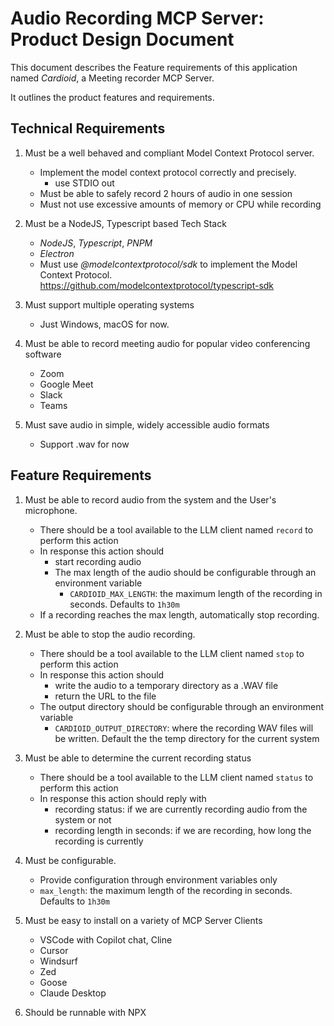 # Audio Recording MCP Server: Product Design Document

This document describes the Feature requirements of this application named *Cardioid*, a Meeting recorder MCP Server.

It outlines the product features and requirements.


## Technical Requirements

1. Must be a well behaved and compliant Model Context Protocol server.
	- Implement the model context protocol correctly and precisely.
		- use STDIO out
	- Must be able to safely record 2 hours of audio in one session
	- Must not use excessive amounts of memory or CPU while recording

2. Must be a NodeJS, Typescript based Tech Stack
	- *NodeJS*, *Typescript*, *PNPM*
	- *Electron*
	- Must use *@modelcontextprotocol/sdk* to implement the Model Context Protocol. https://github.com/modelcontextprotocol/typescript-sdk

3. Must support multiple operating systems
	- Just Windows, macOS for now.

4. Must be able to record meeting audio for popular video conferencing software
	- Zoom
	- Google Meet
	- Slack
	- Teams

5. Must save audio in simple, widely accessible audio formats
	- Support .wav for now

## Feature Requirements

1. Must be able to record audio from the system and the User's microphone.
	- There should be a tool available to the LLM client named `record` to perform this action
	- In response this action should
		- start recording audio
		- The max length of the audio should be configurable through an environment variable
			- `CARDIOID_MAX_LENGTH`: the maximum length of the recording in seconds. Defaults to `1h30m`
	- If a recording reaches the max length, automatically stop recording.

2. Must be able to stop the audio recording.
	- There should be a tool available to the LLM client named `stop` to perform this action
	- In response this action should
		- write the audio to a temporary directory as a .WAV file
		- return the URL to the file
	- The output directory should be configurable through an environment variable
		- `CARDIOID_OUTPUT_DIRECTORY`: where the recording WAV files will be written. Default the the temp directory for the current system

3. Must be able to determine the current recording status
	- There should be a tool available to the LLM client named `status` to perform this action
	- In response this action should reply with
		- recording status: if we are currently recording audio from the system or not
		- recording length in seconds: if we are recording, how long the recording is currently

4. Must be configurable.
	- Provide configuration through environment variables only
	- `max_length`: the maximum length of the recording in seconds. Defaults to `1h30m`


5. Must be easy to install on a variety of MCP Server Clients
	- VSCode with Copilot chat, Cline
	- Cursor
	- Windsurf
	- Zed
	- Goose
	- Claude Desktop

6. Should be runnable with NPX
